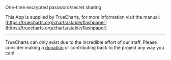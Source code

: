 One-time encrypted password/secret sharing

This App is supplied by TrueCharts, for more information visit the manual: [https://truecharts.org/charts/stable/flashpaper](https://truecharts.org/charts/stable/flashpaper)

---

TrueCharts can only exist due to the incredible effort of our staff.
Please consider making a [donation](https://truecharts.org/about/sponsor) or contributing back to the project any way you can!
